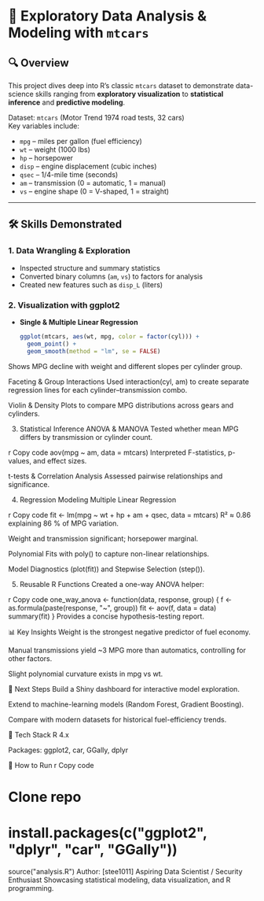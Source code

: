 # 🚗 Exploratory Data Analysis & Modeling with `mtcars`

## 🔍 Overview
This project dives deep into R’s classic `mtcars` dataset to demonstrate
data-science skills ranging from **exploratory visualization** to **statistical
inference** and **predictive modeling**.

Dataset: `mtcars` (Motor Trend 1974 road tests, 32 cars)  
Key variables include:
- `mpg` – miles per gallon (fuel efficiency)
- `wt`  – weight (1000 lbs)
- `hp`  – horsepower
- `disp` – engine displacement (cubic inches)
- `qsec` – 1/4-mile time (seconds)
- `am` – transmission (0 = automatic, 1 = manual)
- `vs` – engine shape (0 = V-shaped, 1 = straight)

---

## 🛠️ Skills Demonstrated

### 1. Data Wrangling & Exploration
* Inspected structure and summary statistics
* Converted binary columns (`am`, `vs`) to factors for analysis
* Created new features such as `disp_L` (liters)

### 2. Visualization with **ggplot2**
* **Single & Multiple Linear Regression**  
  ```r
  ggplot(mtcars, aes(wt, mpg, color = factor(cyl))) +
    geom_point() +
    geom_smooth(method = "lm", se = FALSE)
Shows MPG decline with weight and different slopes per cylinder group.

Faceting & Group Interactions
Used interaction(cyl, am) to create separate regression lines for each
cylinder–transmission combo.

Violin & Density Plots to compare MPG distributions across gears and cylinders.

3. Statistical Inference
ANOVA & MANOVA
Tested whether mean MPG differs by transmission or cylinder count.

r
Copy code
aov(mpg ~ am, data = mtcars)
Interpreted F-statistics, p-values, and effect sizes.

t-tests & Correlation Analysis
Assessed pairwise relationships and significance.

4. Regression Modeling
Multiple Linear Regression

r
Copy code
fit <- lm(mpg ~ wt + hp + am + qsec, data = mtcars)
R² ≈ 0.86 explaining 86 % of MPG variation.

Weight and transmission significant; horsepower marginal.

Polynomial Fits with poly() to capture non-linear relationships.

Model Diagnostics (plot(fit)) and Stepwise Selection (step()).

5. Reusable R Functions
Created a one-way ANOVA helper:

r
Copy code
one_way_anova <- function(data, response, group) {
  f <- as.formula(paste(response, "~", group))
  fit <- aov(f, data = data)
  summary(fit)
}
Provides a concise hypothesis-testing report.

📊 Key Insights
Weight is the strongest negative predictor of fuel economy.

Manual transmissions yield ~3 MPG more than automatics, controlling for other factors.

Slight polynomial curvature exists in mpg vs wt.

🚀 Next Steps
Build a Shiny dashboard for interactive model exploration.

Extend to machine-learning models (Random Forest, Gradient Boosting).

Compare with modern datasets for historical fuel-efficiency trends.

🧰 Tech Stack
R 4.x

Packages: ggplot2, car, GGally, dplyr

📂 How to Run
r
Copy code
# Clone repo
# install.packages(c("ggplot2", "dplyr", "car", "GGally"))
source("analysis.R")
Author: [stee1011]
Aspiring Data Scientist / Security Enthusiast
Showcasing statistical modeling, data visualization, and R programming.

